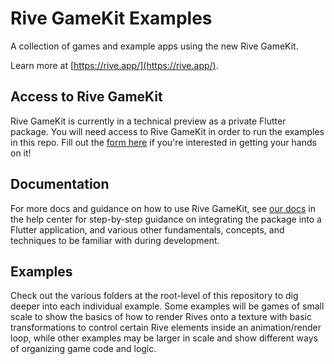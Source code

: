 # Rive GameKit Examples

A collection of games and example apps using the new Rive GameKit.

Learn more at [https://rive.app/](https://rive.app/).

## Access to Rive GameKit

Rive GameKit is currently in a technical preview as a private Flutter package. You will need access to Rive GameKit in order to run the examples in this repo. Fill out the [form here](https://docs.google.com/forms/d/e/1FAIpQLSfiuVrvGGfvbbUUffLlbpvkUT9XorHAYbVNVg9JhSGQn5IiYA/viewform) if you're interested in getting your hands on it!

## Documentation

For more docs and guidance on how to use Rive GameKit, see [our docs](https://help.rive.app/rive-gamekit/overview) in the help center for step-by-step guidance on integrating the package into a Flutter application, and various other fundamentals, concepts, and techniques to be familiar with during development.

## Examples

Check out the various folders at the root-level of this repository to dig deeper into each individual example. Some examples will be games of small scale to show the basics of how to render Rives onto a texture with basic transformations to control certain Rive elements inside an animation/render loop, while other examples may be larger in scale and show different ways of organizing game code and logic.


